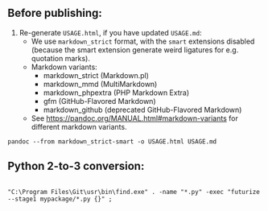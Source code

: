 


## Before publishing:

1. Re-generate `USAGE.html`, if you have updated `USAGE.md`:
    * We use `markdown_strict` format, with the `smart` extensions disabled 
    (because the smart extension generate weird ligatures for e.g. quotation marks).
    * Markdown variants: 
        * markdown_strict (Markdown.pl)
        * markdown_mmd (MultiMarkdown)
        * markdown_phpextra (PHP Markdown Extra)
        * gfm (GitHub-Flavored Markdown)
        * markdown_github (deprecated GitHub-Flavored Markdown)
    * See https://pandoc.org/MANUAL.html#markdown-variants for different markdown variants.

```
pandoc --from markdown_strict-smart -o USAGE.html USAGE.md 
```





## Python 2-to-3 conversion:

```

"C:\Program Files\Git\usr\bin\find.exe" . -name "*.py" -exec "futurize --stage1 mypackage/*.py {}" ;

```